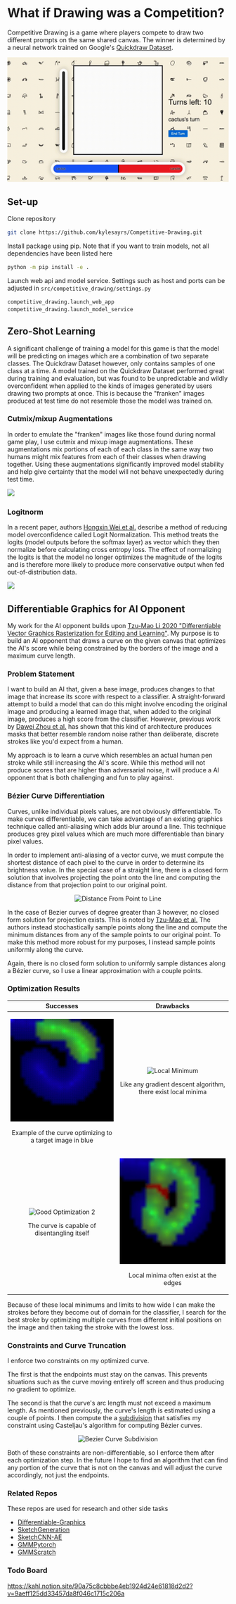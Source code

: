 # What if Drawing was a Competition?
Competitive Drawing is a game where players compete to draw two different prompts on the same shared canvas. The winner is determined by a neural network trained on Google's [Quickdraw Dataset](https://quickdraw.withgoogle.com/data).

<p align="center">
<img src="repo_assets/cactus_candle.gif" alt="Competitive Drawing Logo"/>
</p>

## Set-up ##
Clone repository
```bash
git clone https://github.com/kylesayrs/Competitive-Drawing.git
```

Install package using pip. Note that if you want to train models, not all dependencies have been listed here
```bash
python -m pip install -e .
```

Launch web api and model service. Settings such as host and ports can be adjusted in `src/competitive_drawing/settings.py`
```bash
competitive_drawing.launch_web_app
competitive_drawing.launch_model_service
```

## Zero-Shot Learning ##
A significant challenge of training a model for this game is that the model will be predicting on images which are a combination of two separate classes. The Quickdraw Dataset however, only contains samples of one class at a time. A model trained on the Quickdraw Dataset performed great during training and evaluation, but was found to be unpredictable and wildly overconfident when applied to the kinds of images generated by users drawing two prompts at once. This is because the "franken" images produced at test time do not resemble those the model was trained on.

### Cutmix/mixup Augmentations ###
In order to emulate the "franken" images like those found during normal game play, I use cutmix and mixup image augmentations. These augmentations mix portions of each of each class in the same way two humans might mix features from each of their classes when drawing together. Using these augmentations significantly improved model stability and help give certainty that the model will not behave unexpectedly during test time.

<img src="https://miro.medium.com/max/1400/1*IR3uTsclxKdzKIXDlTiVgg.png" href="https://sh-tsang.medium.com/paper-cutmix-regularization-strategy-to-train-strong-classifiers-with-localizable-features-5527e29c4890"/>
</p>

### Logitnorm ###
In a recent paper, authors [Hongxin Wei et al.](https://arxiv.org/abs/2205.09310) describe a method of reducing model overconfidence called Logit Normalization. This method treats the logits (model outputs before the softmax layer) as vector which they then normalize before calculating cross entropy loss. The effect of normalizing the logits is that the model no longer optimizes the magnitude of the logits and is therefore more likely to produce more conservative output when fed out-of-distribution data.

<img src="https://img-blog.csdnimg.cn/img_convert/29925ca73326562edaa1a6c9f8da547d.png" href="https://arxiv.org/abs/2205.09310"/>
</p>


## Differentiable Graphics for AI Opponent ##
My work for the AI opponent builds upon [Tzu-Mao Li 2020 "Differentiable Vector Graphics Rasterization for Editing and Learning"](https://people.csail.mit.edu/tzumao/diffvg/). My purpose is to build an AI opponent that draws a curve on the given canvas that optimizes the AI's score while being constrained by the borders of the image and a maximum curve length.

### Problem Statement ###
I want to build an AI that, given a base image, produces changes to that image that increase its score with respect to a classifier. A straight-forward attempt to build a model that can do this might involve encoding the original image and producing a learned image that, when added to the original image, produces a high score from the classifier. However, previous work by [Dawei Zhou et al.](https://arxiv.org/abs/2109.09901) has shown that this kind of architecture produces masks that better resemble random noise rather than deliberate, discrete strokes like you'd expect from a human.

My approach is to learn a curve which resembles an actual human pen stroke while still increasing the AI's score. While this method will not produce scores that are higher than adversarial noise, it will produce a AI opponent that is both challenging and fun to play against.

### Bézier Curve Differentiation ###
Curves, unlike individual pixels values, are not obviously differentiable. To make curves differentiable, we can take advantage of an existing graphics technique called anti-aliasing which adds blur around a line. This technique produces grey pixel values which are much more differentiable than binary pixel values.

In order to implement anti-aliasing of a vector curve, we must compute the shortest distance of each pixel to the curve in order to determine its brightness value. In the special case of a straight line, there is a closed form solution that involves projecting the point onto the line and computing the distance from that projection point to our original point.

<p align="center">
<img src="https://www.chilimath.com/wp-content/uploads/2021/04/perpendicular-distance-between-point-and-line.png" alt="Distance From Point to Line" href="https://www.chilimath.com/lessons/advanced-algebra/distance-between-point-and-line-formula/"/>
</p>

In the case of Bezier curves of degree greater than 3 however, no closed form solution for projection exists. This is noted by [Tzu-Mao et al.](https://people.csail.mit.edu/tzumao/diffvg/) The authors instead stochastically sample points along the line and compute the minimum distances from any of the sample points to our original point. To make this method more robust for my purposes, I instead sample points uniformly along the curve.

Again, there is no closed form solution to uniformly sample distances along a Bézier curve, so I use a linear approximation with a couple points.

### Optimization Results ###
| Successes | Drawbacks |
| --- | ----------- |
| <p align="center"><img src="./repo_assets/good_optimization_1.gif" alt="Good Optimization 1" width="300"/><p align="center">Example of the curve optimizing to a target image in blue</p></p> | <p align="center"><img src="./repo_assets/local_minimum.gif" alt="Local Minimum" width="300"/><p align="center">Like any gradient descent algorithm, there exist local minima</p></p> |
| <p align="center"><img src="./repo_assets/good_optimization_2.gif" alt="Good Optimization 2" width="300"/><p align="center">The curve is capable of disentangling itself</p></p> | <p align="center"><img src="./repo_assets/stuck_on_edge.gif" alt="Stuck on Edge" width="300"/><p align="center">Local minima often exist at the edges</p></p> |

Because of these local minimums and limits to how wide I can make the strokes before they become out of domain for the classifier, I search for the best stroke by optimizing multiple curves from different initial positions on the image and then taking the stroke with the lowest loss.

### Constraints and Curve Truncation ###
I enforce two constraints on my optimized curve.

The first is that the endpoints must stay on the canvas. This prevents situations such as the curve moving entirely off screen and thus producing no gradient to optimize.

The second is that the curve's arc length must not exceed a maximum length. As mentioned previously, the curve's length is estimated using a couple of points. I then compute the a [subdivision](https://pages.mtu.edu/~shene/COURSES/cs3621/NOTES/spline/Bezier/bezier-sub.html) that satisfies my constraint using Casteljau's algorithm for computing Bézier curves.

<p align="center">
<img src="https://pages.mtu.edu/~shene/COURSES/cs3621/NOTES/spline/Bezier/b-sub-master.jpg" alt="Bezier Curve Subdivision" href="https://pages.mtu.edu/~shene/COURSES/cs3621/NOTES/spline/Bezier/bezier-sub.html"/>
</p>

Both of these constraints are non-differentiable, so I enforce them after each optimization step. In the future I hope to find an algorithm that can find any portion of the curve that is not on the canvas and will adjust the curve accordingly, not just the endpoints.

### Related Repos ###
These repos are used for research and other side tasks
* [Differentiable-Graphics](https://github.com/kylesayrs/Differentiable-Graphics)
* [SketchGeneration](https://github.com/kylesayrs/SketchGeneration)
* [SketchCNN-AE](https://github.com/kylesayrs/SketchCNN-AE)
* [GMMPytorch](https://github.com/kylesayrs/GMMPytorch)
* [GMMScratch](https://github.com/kylesayrs/GMMScratch)

### Todo Board ###
https://kahl.notion.site/90a75c8cbbbe4eb1924d24e61818d2d2?v=9aeff125dd33457da8f046c1715c206a
